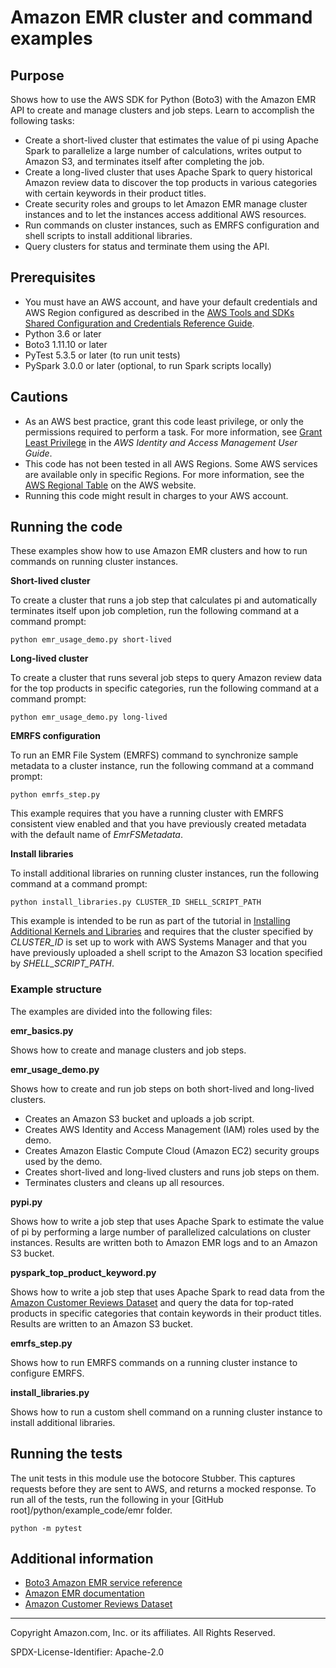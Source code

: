 # Amazon EMR cluster and command examples

## Purpose

Shows how to use the AWS SDK for Python (Boto3) with the Amazon EMR API to create
and manage clusters and job steps. Learn to accomplish the following tasks:

* Create a short-lived cluster that estimates the value of pi using Apache Spark to 
  parallelize a large number of calculations, writes output to Amazon S3, and
  terminates itself after completing the job.
* Create a long-lived cluster that uses Apache Spark to query historical Amazon 
  review data to discover the top products in various categories with certain 
  keywords in their product titles.
* Create security roles and groups to let Amazon EMR manage cluster instances and
  to let the instances access additional AWS resources.
* Run commands on cluster instances, such as EMRFS configuration and shell scripts
  to install additional libraries. 
* Query clusters for status and terminate them using the API.

## Prerequisites

- You must have an AWS account, and have your default credentials and AWS Region
  configured as described in the [AWS Tools and SDKs Shared Configuration and
  Credentials Reference Guide](https://docs.aws.amazon.com/credref/latest/refdocs/creds-config-files.html).
- Python 3.6 or later
- Boto3 1.11.10 or later
- PyTest 5.3.5 or later (to run unit tests)
- PySpark 3.0.0 or later (optional, to run Spark scripts locally)

## Cautions

- As an AWS best practice, grant this code least privilege, or only the 
  permissions required to perform a task. For more information, see 
  [Grant Least Privilege](https://docs.aws.amazon.com/IAM/latest/UserGuide/best-practices.html#grant-least-privilege) 
  in the *AWS Identity and Access Management 
  User Guide*.
- This code has not been tested in all AWS Regions. Some AWS services are 
  available only in specific Regions. For more information, see the 
  [AWS Regional Table](https://aws.amazon.com/about-aws/global-infrastructure/regional-product-services/)
  on the AWS website.
- Running this code might result in charges to your AWS account.

## Running the code

These examples show how to use Amazon EMR clusters and how to run commands
on running cluster instances.

**Short-lived cluster**

To create a cluster that runs a job step that calculates pi and automatically
terminates itself upon job completion, run the following command at a command prompt:  

```
python emr_usage_demo.py short-lived
```  

**Long-lived cluster**

To create a cluster that runs several job steps to query Amazon review data for the
top products in specific categories, run the following command at a command prompt:

```
python emr_usage_demo.py long-lived
```

**EMRFS configuration**

To run an EMR File System (EMRFS) command to synchronize sample metadata to a cluster 
instance, run the following command at a command prompt:

```
python emrfs_step.py 
``` 

This example requires that you have a running cluster with EMRFS consistent view 
enabled and that you have previously created metadata with the default name 
of *EmrFSMetadata*.

**Install libraries**

To install additional libraries on running cluster instances, run the following
command at a command prompt:

```
python install_libraries.py CLUSTER_ID SHELL_SCRIPT_PATH
``` 

This example is intended to be run as part of the tutorial in 
[Installing Additional Kernels and Libraries](https://docs.aws.amazon.com/emr/latest/ReleaseGuide/emr-jupyterhub-install-kernels-libs.html) 
and requires that the cluster specified by *CLUSTER_ID* is set up to work with
AWS Systems Manager and that you have previously uploaded a shell script
to the Amazon S3 location specified by *SHELL_SCRIPT_PATH*. 

### Example structure

The examples are divided into the following files:

**emr_basics.py**

Shows how to create and manage clusters and job steps.

**emr_usage_demo.py**

Shows how to create and run job steps on both short-lived and long-lived clusters.

* Creates an Amazon S3 bucket and uploads a job script.
* Creates AWS Identity and Access Management (IAM) roles used by the demo. 
* Creates Amazon Elastic Compute Cloud (Amazon EC2) security groups used by the demo.
* Creates short-lived and long-lived clusters and runs job steps on them.
* Terminates clusters and cleans up all resources.  

**pypi.py**

Shows how to write a job step that uses Apache Spark to estimate the value of pi by 
performing a large number of parallelized calculations on cluster instances. Results
are written both to Amazon EMR logs and to an Amazon S3 bucket. 

**pyspark_top_product_keyword.py**

Shows how to write a job step that uses Apache Spark to read data from the
[Amazon Customer Reviews Dataset](https://s3.amazonaws.com/amazon-reviews-pds/readme.html)
and query the data for top-rated products in specific categories that contain 
keywords in their product titles. Results are written to an Amazon S3 bucket. 

**emrfs_step.py**

Shows how to run EMRFS commands on a running cluster instance to configure EMRFS.

**install_libraries.py**

Shows how to run a custom shell command on a running cluster instance to install
additional libraries.

## Running the tests

The unit tests in this module use the botocore Stubber. This captures requests before 
they are sent to AWS, and returns a mocked response. To run all of the tests, 
run the following in your [GitHub root]/python/example_code/emr 
folder.

```    
python -m pytest
```

## Additional information

- [Boto3 Amazon EMR service reference](https://boto3.amazonaws.com/v1/documentation/api/latest/reference/services/emr.html)
- [Amazon EMR documentation](https://docs.aws.amazon.com/emr/?id=docs_gateway)
- [Amazon Customer Reviews Dataset](https://s3.amazonaws.com/amazon-reviews-pds/readme.html)

---
Copyright Amazon.com, Inc. or its affiliates. All Rights Reserved.

SPDX-License-Identifier: Apache-2.0
